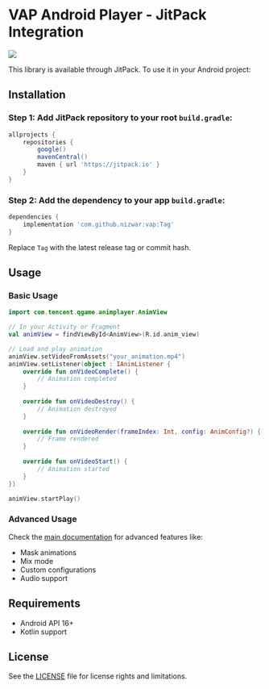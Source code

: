 # VAP Android Player - JitPack Integration

[![](https://jitpack.io/v/nizwar/vap.svg)](https://jitpack.io/#nizwar/vap)

This library is available through JitPack. To use it in your Android project:

## Installation

### Step 1: Add JitPack repository to your root `build.gradle`:

```gradle
allprojects {
    repositories {
        google()
        mavenCentral()
        maven { url 'https://jitpack.io' }
    }
}
```

### Step 2: Add the dependency to your app `build.gradle`:

```gradle
dependencies {
    implementation 'com.github.nizwar:vap:Tag'
}
```

Replace `Tag` with the latest release tag or commit hash.

## Usage

### Basic Usage

```kotlin
import com.tencent.qgame.animplayer.AnimView

// In your Activity or Fragment
val animView = findViewById<AnimView>(R.id.anim_view)

// Load and play animation
animView.setVideoFromAssets("your_animation.mp4")
animView.setListener(object : IAnimListener {
    override fun onVideoComplete() {
        // Animation completed
    }
    
    override fun onVideoDestroy() {
        // Animation destroyed
    }
    
    override fun onVideoRender(frameIndex: Int, config: AnimConfig?) {
        // Frame rendered
    }
    
    override fun onVideoStart() {
        // Animation started
    }
})

animView.startPlay()
```

### Advanced Usage

Check the [main documentation](../README.md) for advanced features like:
- Mask animations
- Mix mode
- Custom configurations
- Audio support

## Requirements

- Android API 16+
- Kotlin support

## License

See the [LICENSE](../LICENSE.txt) file for license rights and limitations.
